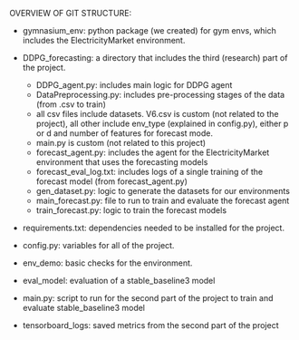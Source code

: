 OVERVIEW OF GIT STRUCTURE:
  - gymnasium_env: python package (we created) for gym envs, which includes the ElectricityMarket environment.
    
  - DDPG_forecasting: a directory that includes the third (research) part of the project.
    
      * DDPG_agent.py: includes main logic for DDPG agent
      * DataPreprocessing.py: includes pre-processing stages of the data (from .csv to train)
      * all csv files include datasets. V6.csv is custom (not related to the project), all other include env_type (explained in config.py), either p or d and number of features for               forecast mode.
      * main.py is custom (not related to this project)
      * forecast_agent.py: includes the agent for the ElectricityMarket environment that uses the forecasting models
      * forecast_eval_log.txt: includes logs of a single training of the forecast model (from forecast_agent.py)
      * gen_dataset.py: logic to generate the datasets for our environments
      * main_forecast.py: file to run to train and evaluate the forecast agent
      * train_forecast.py: logic to train the forecast models
    
  - requirements.txt: dependencies needed to be installed for the project.
    
  - config.py: variables for all of the project.
    
  - env_demo: basic checks for the environment.
    
  - eval_model: evaluation of a stable_baseline3 model
    
  - main.py: script to run for the second part of the project to train and evaluate stable_baseline3 model
    
  - tensorboard_logs: saved metrics from the second part of the project
